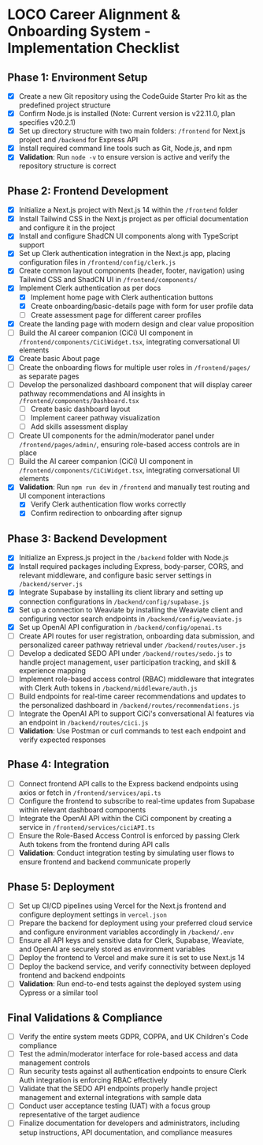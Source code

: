 # LOCO Career Alignment & Onboarding System - Implementation Checklist

## Phase 1: Environment Setup

- [x] Create a new Git repository using the CodeGuide Starter Pro kit as the predefined project structure
- [x] Confirm Node.js is installed (Note: Current version is v22.11.0, plan specifies v20.2.1)
- [x] Set up directory structure with two main folders: `/frontend` for Next.js project and `/backend` for Express API
- [x] Install required command line tools such as Git, Node.js, and npm
- [x] **Validation**: Run `node -v` to ensure version is active and verify the repository structure is correct

## Phase 2: Frontend Development

- [x] Initialize a Next.js project with Next.js 14 within the `/frontend` folder
- [x] Install Tailwind CSS in the Next.js project as per official documentation and configure it in the project
- [x] Install and configure ShadCN UI components along with TypeScript support
- [x] Set up Clerk authentication integration in the Next.js app, placing configuration files in `/frontend/config/clerk.js`
- [x] Create common layout components (header, footer, navigation) using Tailwind CSS and ShadCN UI in `/frontend/components/`
- [x] Implement Clerk authentication as per docs
  - [x] Implement home page with Clerk authentication buttons
  - [x] Create onboarding/basic-details page with form for user profile data
  - [ ] Create assessment page for different career profiles
- [x] Create the landing page with modern design and clear value proposition
- [ ] Build the AI career companion (CiCi) UI component in `/frontend/components/CiCiWidget.tsx`, integrating conversational UI elements
- [x] Create basic About page
- [ ] Create the onboarding flows for multiple user roles in `/frontend/pages/` as separate pages
- [ ] Develop the personalized dashboard component that will display career pathway recommendations and AI insights in `/frontend/components/Dashboard.tsx`
  - [ ] Create basic dashboard layout
  - [ ] Implement career pathway visualization
  - [ ] Add skills assessment display
- [ ] Create UI components for the admin/moderator panel under `/frontend/pages/admin/`, ensuring role-based access controls are in place
- [ ] Build the AI career companion (CiCi) UI component in `/frontend/components/CiCiWidget.tsx`, integrating conversational UI elements
- [x] **Validation**: Run `npm run dev` in `/frontend` and manually test routing and UI component interactions
  - [x] Verify Clerk authentication flow works correctly
  - [x] Confirm redirection to onboarding after signup

## Phase 3: Backend Development

- [x] Initialize an Express.js project in the `/backend` folder with Node.js
- [x] Install required packages including Express, body-parser, CORS, and relevant middleware, and configure basic server settings in `/backend/server.js`
- [x] Integrate Supabase by installing its client library and setting up connection configurations in `/backend/config/supabase.js`
- [x] Set up a connection to Weaviate by installing the Weaviate client and configuring vector search endpoints in `/backend/config/weaviate.js`
- [x] Set up OpenAI API configuration in `/backend/config/openai.ts`
- [ ] Create API routes for user registration, onboarding data submission, and personalized career pathway retrieval under `/backend/routes/user.js`
- [ ] Develop a dedicated SEDO API under `/backend/routes/sedo.js` to handle project management, user participation tracking, and skill & experience mapping
- [ ] Implement role-based access control (RBAC) middleware that integrates with Clerk Auth tokens in `/backend/middleware/auth.js`
- [ ] Build endpoints for real-time career recommendations and updates to the personalized dashboard in `/backend/routes/recommendations.js`
- [ ] Integrate the OpenAI API to support CiCi's conversational AI features via an endpoint in `/backend/routes/cici.js`
- [ ] **Validation**: Use Postman or curl commands to test each endpoint and verify expected responses

## Phase 4: Integration

- [ ] Connect frontend API calls to the Express backend endpoints using axios or fetch in `/frontend/services/api.ts`
- [ ] Configure the frontend to subscribe to real-time updates from Supabase within relevant dashboard components
- [ ] Integrate the OpenAI API within the CiCi component by creating a service in `/frontend/services/ciciAPI.ts`
- [ ] Ensure the Role-Based Access Control is enforced by passing Clerk Auth tokens from the frontend during API calls
- [ ] **Validation**: Conduct integration testing by simulating user flows to ensure frontend and backend communicate properly

## Phase 5: Deployment

- [ ] Set up CI/CD pipelines using Vercel for the Next.js frontend and configure deployment settings in `vercel.json`
- [ ] Prepare the backend for deployment using your preferred cloud service and configure environment variables accordingly in `/backend/.env`
- [ ] Ensure all API keys and sensitive data for Clerk, Supabase, Weaviate, and OpenAI are securely stored as environment variables
- [ ] Deploy the frontend to Vercel and make sure it is set to use Next.js 14
- [ ] Deploy the backend service, and verify connectivity between deployed frontend and backend endpoints
- [ ] **Validation**: Run end-to-end tests against the deployed system using Cypress or a similar tool

## Final Validations & Compliance

- [ ] Verify the entire system meets GDPR, COPPA, and UK Children's Code compliance
- [ ] Test the admin/moderator interface for role-based access and data management controls
- [ ] Run security tests against all authentication endpoints to ensure Clerk Auth integration is enforcing RBAC effectively
- [ ] Validate that the SEDO API endpoints properly handle project management and external integrations with sample data
- [ ] Conduct user acceptance testing (UAT) with a focus group representative of the target audience
- [ ] Finalize documentation for developers and administrators, including setup instructions, API documentation, and compliance measures 